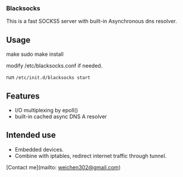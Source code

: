 ### Blacksocks

This is a fast SOCKS5 server with built-in Asynchronous dns resolver.


## Usage

make
sudo make install

modify /etc/blacksocks.conf if needed.

run `/etc/init.d/blacksocks start`

## Features

* I/O multiplexing by epoll()
* built-in cached async DNS A resolver


## Intended use

* Embedded devices.
* Combine with iptables, redirect internet traffic through tunnel.



[Contact me](mailto: weichen302@gmail.com)

